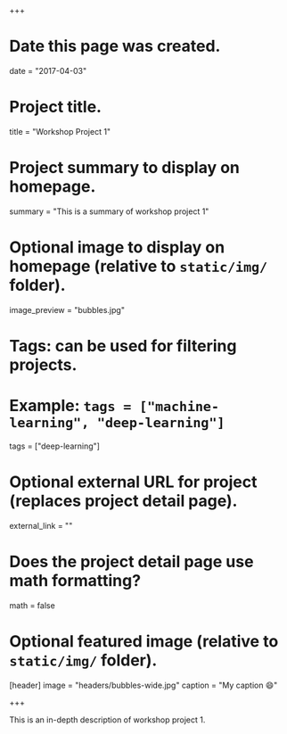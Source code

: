 +++
# Date this page was created.
date = "2017-04-03"

# Project title.
title = "Workshop Project 1"

# Project summary to display on homepage.
summary = "This is a summary of workshop project 1"

# Optional image to display on homepage (relative to `static/img/` folder).
image_preview = "bubbles.jpg"

# Tags: can be used for filtering projects.
# Example: `tags = ["machine-learning", "deep-learning"]`
tags = ["deep-learning"]

# Optional external URL for project (replaces project detail page).
external_link = ""

# Does the project detail page use math formatting?
math = false

# Optional featured image (relative to `static/img/` folder).
[header]
image = "headers/bubbles-wide.jpg"
caption = "My caption :smile:"

+++

This is an in-depth description of workshop project 1. 
